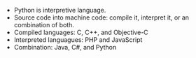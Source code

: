 - Python is interpretive language.
- Source code into machine code: compile it, interpret it, or an combination of both.
- Compiled languages: C, C++, and Objective-C
- Interpreted languagues: PHP and JavaScript
- Combination: Java, C#, and Python

